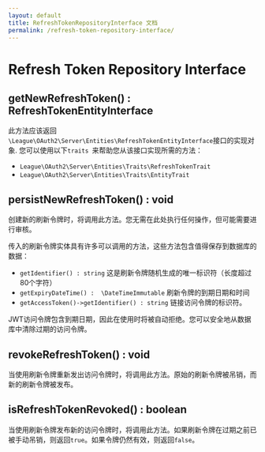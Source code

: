 ```yaml
---
layout: default
title: RefreshTokenRepositoryInterface 文档
permalink: /refresh-token-repository-interface/
---
```


# Refresh Token Repository Interface

## getNewRefreshToken() : RefreshTokenEntityInterface

此方法应该返回   `\League\OAuth2\Server\Entities\RefreshTokenEntityInterface`接口的实现对象. 您可以使用以下`traits `来帮助您从该接口实现所需的方法：

* `League\OAuth2\Server\Entities\Traits\RefreshTokenTrait`
* `League\OAuth2\Server\Entities\Traits\EntityTrait`

## persistNewRefreshToken() : void

创建新的刷新令牌时，将调用此方法。您无需在此处执行任何操作，但可能需要进行审核。

传入的刷新令牌实体具有许多可以调用的方法，这些方法包含值得保存到数据库的数据：

* `getIdentifier() : string` 这是刷新令牌随机生成的唯一标识符（长度超过80个字符）
* `getExpiryDateTime() :  \DateTimeImmutable` 刷新令牌的到期日期和时间
* `getAccessToken()->getIdentifier() : string` 链接访问令牌的标识符。

JWT访问令牌包含到期日期，因此在使用时将被自动拒绝。您可以安全地从数据库中清除过期的访问令牌。

## revokeRefreshToken() : void

当使用刷新令牌重新发出访问令牌时，将调用此方法。原始的刷新令牌被吊销，而新的刷新令牌被发布。

## isRefreshTokenRevoked() : boolean

当使用刷新令牌发布新的访问令牌时，将调用此方法。如果刷新令牌在过期之前已被手动吊销，则返回`true`。如果令牌仍然有效，则返回`false`。
